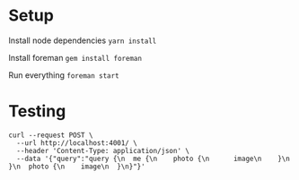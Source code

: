 # Setup

Install node dependencies
`yarn install`

Install foreman
`gem install foreman`

Run everything
`foreman start`


# Testing
```
curl --request POST \
  --url http://localhost:4001/ \
  --header 'Content-Type: application/json' \
  --data '{"query":"query {\n  me {\n    photo {\n      image\n    }\n  }\n  photo {\n    image\n  }\n}"}'
```
